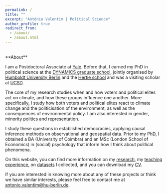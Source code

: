 ```yaml
---
permalink: /
title: ""
excerpt: "António Valentim | Political Science"
author_profile: true
redirect_from: 
  - /about/
  - /about.html
---
```

<br>
**About**  
  
I am a Postdoctoral Associate at [Yale](https://www.yale.edu/). Before that, I earned my PhD in political science at the [DYNAMICS graduate school](https://www.sowi.hu-berlin.de/en/dynamics/about), jointly organised by [Humboldt University Berlin](https://www.hu-berlin.de/en) and the [Hertie school](https://www.hertie-school.org/en/) and was a visiting scholar at [UCSD](https://ucsd.edu/). 

The core of my research studies when and how voters and political elites act on climate, and how these groups influence one another. More specifically, I study how both voters and political elites react to climate change and the politicisation of the environment, as well as the consequences of environmental policy. I am also interested in gender, minority politics and representation.

I study these questions in established democracies, applying causal inference methods on observational and geospatial data. Prior to my PhD, I obtained a BA (University of Coimbra) and an MSc (London School of Economics) in (social) psychology that inform how I think about political phenomena.


On this website, you can find more information on my [research](http://antoniovalentim.github.io/research/), my [teaching experience](http://antoniovalentim.github.io/teaching/), on [datasets](http://antoniovalentim.github.io/data/) I collected, and you can download my [CV](/files/AValentim_CV_1022.pdf).

If you are interested in knowing more about any of these projects or think we have similar interests, please feel free to contact me at [antonio.valentim@hu-berlin.de](mailto:antonio.valentim@hu-berlin.de).

